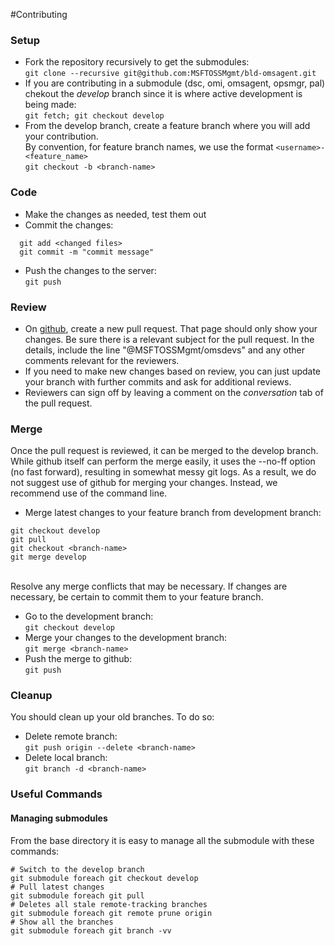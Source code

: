 #Contributing

### Setup
- Fork the repository recursively to get the submodules:<br>```git clone --recursive git@github.com:MSFTOSSMgmt/bld-omsagent.git```
- If you are contributing in a submodule (dsc, omi, omsagent, opsmgr, pal) chekout the *develop* branch since it is where active development is being made:<br>```git fetch; git checkout develop```
- From the develop branch, create a feature branch where you will add your contribution.<br>
  By convention, for feature branch names, we use the format ```<username>-<feature_name>```<br>
  ```git checkout -b <branch-name>```

### Code
- Make the changes as needed, test them out
- Commit the changes:
```shell
  git add <changed files>
  git commit -m "commit message"
```
- Push the changes to the server:<br>```git push```

### Review
- On [github](https://github.com/MSFTOSSMgmt/bld-omsagent), create a new pull request. That page should only show your changes. Be sure there is a relevant subject for the pull request. In the details, include the line "@MSFTOSSMgmt/omsdevs" and any other comments relevant for the reviewers.
- If you need to make new changes based on review, you can just update your branch with further commits and ask for additional reviews.
- Reviewers can sign off by leaving a comment on the *conversation* tab of the pull request.

### Merge
Once the pull request is reviewed, it can be merged to the develop branch. While github
itself can perform the merge easily, it uses the --no-ff option (no fast forward), resulting
in somewhat messy git logs. As a result, we do not suggest use of github for merging your
changes. Instead, we recommend use of the command line.

- Merge latest changes to your feature branch from development branch:
```
git checkout develop
git pull
git checkout <branch-name>
git merge develop
```
<br>Resolve any merge conflicts that may be necessary. If changes are necessary,
be certain to commit them to your feature branch.
- Go to the development branch:<br>```git checkout develop```
- Merge your changes to the development branch:<br>```git merge <branch-name>```
- Push the merge to github:<br>```git push```

### Cleanup
You should clean up your old branches. To do so:
- Delete remote branch:<br>```git push origin --delete <branch-name>```
- Delete local branch:<br>```git branch -d <branch-name>```

### Useful Commands

#### Managing submodules
From the base directory it is easy to manage all the submodule with these commands:

```shell
# Switch to the develop branch
git submodule foreach git checkout develop
# Pull latest changes
git submodule foreach git pull
# Deletes all stale remote-tracking branches
git submodule foreach git remote prune origin
# Show all the branches
git submodule foreach git branch -vv
```
